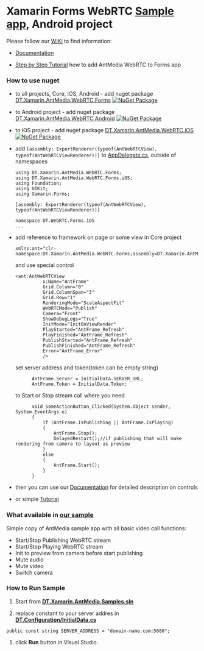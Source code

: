 # Xamarin Forms WebRTC [Sample app](https://github.com/DreamTeamMobile/Xamarin.AntMedia.Samples), Android project

Please follow our [WiKi](https://github.com/DreamTeamMobile/Xamarin.AntMedia.Samples/wiki) to find information:

* [Documentation](https://github.com/DreamTeamMobile/Xamarin.AntMedia.Samples/wiki/Xamarin-Forms-WebRTC)

* [Step by Step Tutorial](https://github.com/DreamTeamMobile/Xamarin.AntMedia.Samples/wiki/Xamarin-Forms-WebRTC-Tutorial) how to add AntMedia WebRTC to Forms app

### How to use nuget

* to all projects, Core, iOS, Android - add nuget package [DT.Xamarin.AntMedia.WebRTC.Forms](https://www.nuget.org/packages/DT.Xamarin.AntMedia.WebRTC.Forms/) [![NuGet Package](https://buildstats.info/nuget/DT.Xamarin.AntMedia.WebRTC.Forms/)](https://www.nuget.org/packages/DT.Xamarin.AntMedia.WebRTC.Forms/)

* to Android project - add nuget package [DT.Xamarin.AntMedia.WebRTC.Android](https://www.nuget.org/packages/DT.Xamarin.AntMedia.WebRTC.Android/) [![NuGet Package](https://buildstats.info/nuget/DT.Xamarin.AntMedia.WebRTC.Android/)](https://www.nuget.org/packages/DT.Xamarin.AntMedia.WebRTC.Android/)

* to iOS project - add nuget package [DT.Xamarin.AntMedia.WebRTC.iOS](https://www.nuget.org/packages/DT.Xamarin.AntMedia.WebRTC.iOS/) [![NuGet Package](https://buildstats.info/nuget/DT.Xamarin.AntMedia.WebRTC.iOS/)](https://www.nuget.org/packages/DT.Xamarin.AntMedia.WebRTC.iOS/)

* add `[assembly: ExportRenderer(typeof(AntWebRTCView), typeof(AntWebRTCViewRenderer))]` to [AppDelegate.cs](https://github.com/DreamTeamMobile/Xamarin.AntMedia.Samples/blob/main/DT.WebRTC.Forms.iOS/AppDelegate.cs), outside of namespaces
  ```
  using DT.Xamarin.AntMedia.WebRTC.Forms;
  using DT.Xamarin.AntMedia.WebRTC.Forms.iOS;
  using Foundation;
  using UIKit;
  using Xamarin.Forms;

  [assembly: ExportRenderer(typeof(AntWebRTCView), typeof(AntWebRTCViewRenderer))]

  namespace DT.WebRTC.Forms.iOS
  ...
  ```
* add reference to framework on page or some view in Core project
  ```xaml
  xmlns:ant="clr-namespace:DT.Xamarin.AntMedia.WebRTC.Forms;assembly=DT.Xamarin.AntMedia.WebRTC.Forms"
  ```
  and use special control
  ```
  <ant:AntWebRTCView
            x:Name="AntFrame"
            Grid.Column="0"
            Grid.ColumnSpan="3"
            Grid.Row="1"
            RenderingMode="ScaleAspectFit"
            WebRTCMode="Publish"
            Camera="Front"
            ShowDebugLogs="True"
            InitMode="InitOnViewRender"
            PlayStarted="AntFrame_Refresh"
            PlayFinished="AntFrame_Refresh"
            PublishStarted="AntFrame_Refresh"
            PublishFinished="AntFrame_Refresh"
            Error="AntFrame_Error"
            />
  ```
  set server address and token(token can be empty string)
  ```
        AntFrame.Server = InitialData.SERVER_URL;
        AntFrame.Token = InitialData.Token;
  ```
  to Start or Stop stream call where you need
  ```
        void SomeActionButton_Clicked(System.Object sender, System.EventArgs e)
        {
            if (AntFrame.IsPublishing || AntFrame.IsPlaying)
            {
                AntFrame.Stop();
                DelayedRestart();//if publishing that will make rendering from camera to layout as preview
            }
            else
            {
                AntFrame.Start();
            }
        }
  ```

* then you can use our [Documentation](https://github.com/DreamTeamMobile/Xamarin.AntMedia.Samples/wiki/Xamarin-Forms-WebRTC) for detailed description on controls
* or simple [Tutorial](https://github.com/DreamTeamMobile/Xamarin.AntMedia.Samples/wiki/Xamarin-Forms-WebRTC-Tutorial)

### What available in [our sample](https://github.com/DreamTeamMobile/Xamarin.AntMedia.Samples)

Simple copy of AntMedia sample app with all basic video call functions:

* Start/Stop Publishing WebRTC stream
* Start/Stop Playing WebRTC stream
* Init to preview from camera before start publishing
* Mute audio
* Mute video
* Switch camera

### How to Run Sample

1. Start from **[DT.Xamarin.AntMedia.Samples.sln](https://github.com/DreamTeamMobile/Xamarin.AntMedia.Samples/blob/main/DT.Xamarin.AntMedia.Samples.sln)**

1. replace constant to your server addres in **[DT.Configuration/InitialData.cs](https://github.com/DreamTeamMobile/Xamarin.AntMedia.Samples/blob/main/DT.Configuration/InitialData.cs)**

```
public const string SERVER_ADDRESS = "domain-name.com:5080";
```

1. click **Run** button in Visual Studio.

